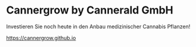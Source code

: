 # Cannergrow by Cannerald GmbH #
Investieren Sie noch heute in den Anbau medizinischer Cannabis Pflanzen!

https://cannergrow.github.io
